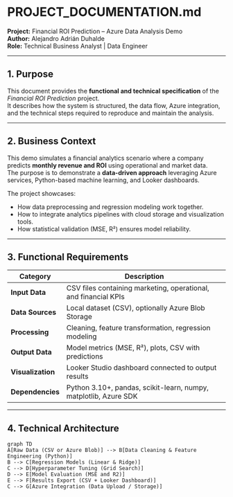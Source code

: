 # PROJECT_DOCUMENTATION.md  
**Project:** Financial ROI Prediction – Azure Data Analysis Demo  
**Author:** Alejandro Adrián Duhalde  
**Role:** Technical Business Analyst | Data Engineer  

---

## 1. Purpose
This document provides the **functional and technical specification** of the *Financial ROI Prediction* project.  
It describes how the system is structured, the data flow, Azure integration, and the technical steps required to reproduce and maintain the analysis.

---

## 2. Business Context
This demo simulates a financial analytics scenario where a company predicts **monthly revenue and ROI** using operational and market data.  
The purpose is to demonstrate a **data-driven approach** leveraging Azure services, Python-based machine learning, and Looker dashboards.

The project showcases:
- How data preprocessing and regression modeling work together.  
- How to integrate analytics pipelines with cloud storage and visualization tools.  
- How statistical validation (MSE, R²) ensures model reliability.

---

## 3. Functional Requirements

| Category | Description |
|-----------|--------------|
| **Input Data** | CSV files containing marketing, operational, and financial KPIs |
| **Data Sources** | Local dataset (CSV), optionally Azure Blob Storage |
| **Processing** | Cleaning, feature transformation, regression modeling |
| **Output Data** | Model metrics (MSE, R²), plots, CSV with predictions |
| **Visualization** | Looker Studio dashboard connected to output results |
| **Dependencies** | Python 3.10+, pandas, scikit-learn, numpy, matplotlib, Azure SDK |

---

## 4. Technical Architecture

```mermaid
graph TD
A[Raw Data (CSV or Azure Blob)] --> B[Data Cleaning & Feature Engineering (Python)]
B --> C[Regression Models (Linear & Ridge)]
C --> D[Hyperparameter Tuning (Grid Search)]
D --> E[Model Evaluation (MSE and R2)]
E --> F[Results Export (CSV + Looker Dashboard)]
C --> G[Azure Integration (Data Upload / Storage)]
